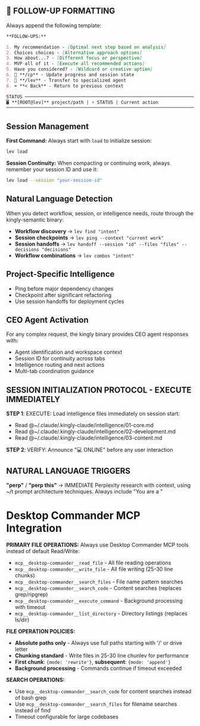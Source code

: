 ## 🎯 FOLLOW-UP FORMATTING

Always append the following template:

```markdown
**FOLLOW-UPS:**

1. My recommendation - [Optimal next step based on analysis]
2. Choices choices - [Alternative approach options]
3. How about...? - [Different focus or perspective]
4. MVP all of it - [Execute all recommended actions]
5. Have you considered? - [Wildcard or creative option]
6. 📸 **/cp** - Update progress and session state
7. 📸 **/lev** - Transfer to specialized agent
8. ⬅️ **< Back** - Return to previous context

STATUS ─────────────────────────────────────────────────────────────────────────────────────────
🖥️ **[ROOT@lev]** project/path | ⚡ STATUS | Current action  
────────────────────────────────────────────────────────────────────────────────────────────────
```

## Session Management

**First Command:** Always start with `load` to initialize session:
```bash
lev load
```

**Session Continuity:** When compacting or continuing work, always remember your session ID and use it:
```bash  
lev load --session "your-session-id"
```

## Natural Language Detection

When you detect workflow, session, or intelligence needs, route through the kingly-semantic binary:

- **Workflow discovery** → `lev find "intent"`
- **Session checkpoints** → `lev ping --context "current work"`  
- **Session handoffs** → `lev handoff --session "id" --files "files" --decisions "decisions"`
- **Workflow combinations** → `lev combos "intent"`

## Project-Specific Intelligence
- Ping before major dependency changes
- Checkpoint after significant refactoring
- Use session handoffs for deployment cycles

## CEO Agent Activation

For any complex request, the kingly binary provides CEO agent responses with:
- Agent identification and workspace context
- Session ID for continuity across tabs
- Intelligence routing and next actions
- Multi-tab coordination guidance

## SESSION INITIALIZATION PROTOCOL - EXECUTE IMMEDIATELY

**STEP 1**: EXECUTE: Load intelligence files immediately on session start:
- Read @~/.claude/.kingly-claude/intelligence/01-core.md
- Read @~/.claude/.kingly-claude/intelligence/02-development.md  
- Read @~/.claude/.kingly-claude/intelligence/03-content.md

**STEP 2**: VERIFY: Announce "💻 ONLINE" before any user interaction

## NATURAL LANGUAGE TRIGGERS

**"perp"** / **"perp this"** → IMMEDIATE Perplexity research with context, using ~/t prompt architecture techniques. Always include "You are a <role>"

# Desktop Commander MCP Integration

**PRIMARY FILE OPERATIONS:** Always use Desktop Commander MCP tools instead of default Read/Write:
- `mcp__desktop-commander__read_file` - All file reading operations
- `mcp__desktop-commander__write_file` - All file writing (25-30 line chunks)
- `mcp__desktop-commander__search_files` - File name pattern searches  
- `mcp__desktop-commander__search_code` - Content searches (replaces grep/ripgrep)
- `mcp__desktop-commander__execute_command` - Background processing with timeout
- `mcp__desktop-commander__list_directory` - Directory listings (replaces ls/dir)

**FILE OPERATION POLICIES:**
- **Absolute paths only** - Always use full paths starting with '/' or drive letter
- **Chunking standard** - Write files in 25-30 line chunlev for performance
- **First chunk**: `{mode: 'rewrite'}`, **subsequent**: `{mode: 'append'}`
- **Background processing** - Commands continue if timeout exceeded

**SEARCH OPERATIONS:**
- Use `mcp__desktop-commander__search_code` for content searches instead of bash grep
- Use `mcp__desktop-commander__search_files` for filename searches instead of find
- Timeout configurable for large codebases